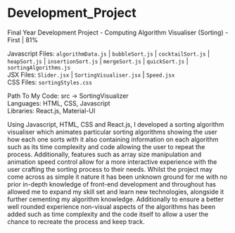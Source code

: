 # Development_Project

Final Year Development Project - Computing Algorithm Visualiser (Sorting) - First | 81%<br/>

Javascript Files: `algorithmData.js` | `bubbleSort.js` | `cocktailSort.js` | `heapSort.js` | `insertionSort.js` | `mergeSort.js` | `quickSort.js` | `sortingAlgorithms.js`<br/>
JSX Files: `Slider.jsx` | `SortingVisualiser.jsx` | `Speed.jsx`<br/>
CSS Files: `sortingStyles.css`<br/>

Path To My Code: src -> SortingVisualizer<br/> 
Languages: HTML, CSS, Javascript<br/>
Libraries: React.js, Material-UI<br/>

Using Javascript, HTML, CSS and React.js, I developed a sorting algorithm visualiser which animates particular sorting algorithms showing the user how each one sorts with it also containing information on each algorithm such as its time complexity and code allowing the user to repeat the process. Additionally, features such as array size manipulation and animation speed control allow for a more interactive experience with the user crafting the sorting process to their needs. Whilst the project may come across as simple it nature it has been unknown ground for me with no prior in-depth knowledge of front-end development and throughout has allowed me to expand my skill set and learn new technologies, alongside it further cementing my algorithm knowledge. Additionally to ensure a better well rounded experience non-visual aspects of the algorithms has been added such as time complexity and the code itself to allow a user the chance to recreate the process and keep track. 

